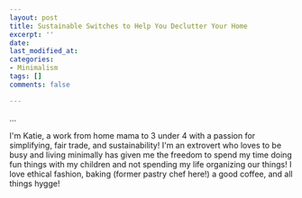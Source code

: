 ```yaml
---
layout: post
title: Sustainable Switches to Help You Declutter Your Home
excerpt: ''
date: 
last_modified_at: 
categories:
- Minimalism
tags: []
comments: false

---
```


...

I'm Katie, a work from home mama to 3 under 4 with a passion for simplifying, fair trade, and sustainability! I'm an extrovert who loves to be busy and living minimally has given me the freedom to spend my time doing fun things with my children and not spending my life organizing our things! I love ethical fashion, baking (former pastry chef here!) a good coffee, and all things hygge!